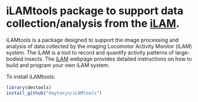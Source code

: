 # iLAMtools package to support data collection/analysis from the [iLAM](https://daytonjn.github.io/ilam/).

iLAMtools is a package designed to support the image processing and analysis of data collected by the imaging Locomotor Activity Monitor (iLAM) system. The iLAM is a tool to record and quantify activity patterns of large-bodied insects. The [iLAM](https://daytonjn.github.io/ilam/) webpage provides detailed instructions on how to build and program your own iLAM system.

To install iLAMtools:

```r
library(devtools)
install_github("daytonjn/iLAMtools")
```
